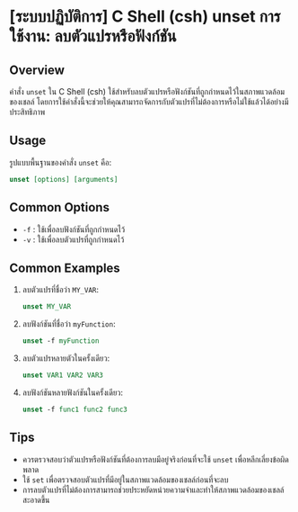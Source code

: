 # [ระบบปฏิบัติการ] C Shell (csh) unset การใช้งาน: ลบตัวแปรหรือฟังก์ชัน

## Overview
คำสั่ง `unset` ใน C Shell (csh) ใช้สำหรับลบตัวแปรหรือฟังก์ชันที่ถูกกำหนดไว้ในสภาพแวดล้อมของเชลล์ โดยการใช้คำสั่งนี้จะช่วยให้คุณสามารถจัดการกับตัวแปรที่ไม่ต้องการหรือไม่ใช้แล้วได้อย่างมีประสิทธิภาพ

## Usage
รูปแบบพื้นฐานของคำสั่ง `unset` คือ:

```csh
unset [options] [arguments]
```

## Common Options
- `-f` : ใช้เพื่อลบฟังก์ชันที่ถูกกำหนดไว้
- `-v` : ใช้เพื่อลบตัวแปรที่ถูกกำหนดไว้

## Common Examples
1. ลบตัวแปรที่ชื่อว่า `MY_VAR`:
   ```csh
   unset MY_VAR
   ```

2. ลบฟังก์ชันที่ชื่อว่า `myFunction`:
   ```csh
   unset -f myFunction
   ```

3. ลบตัวแปรหลายตัวในครั้งเดียว:
   ```csh
   unset VAR1 VAR2 VAR3
   ```

4. ลบฟังก์ชันหลายฟังก์ชันในครั้งเดียว:
   ```csh
   unset -f func1 func2 func3
   ```

## Tips
- ควรตรวจสอบว่าตัวแปรหรือฟังก์ชันที่ต้องการลบมีอยู่จริงก่อนที่จะใช้ `unset` เพื่อหลีกเลี่ยงข้อผิดพลาด
- ใช้ `set` เพื่อตรวจสอบตัวแปรที่มีอยู่ในสภาพแวดล้อมของเชลล์ก่อนที่จะลบ
- การลบตัวแปรที่ไม่ต้องการสามารถช่วยประหยัดหน่วยความจำและทำให้สภาพแวดล้อมของเชลล์สะอาดขึ้น